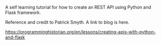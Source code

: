 A self learning tutorial for how to create an REST API using Python and Flask framework.

Reference and credit to Patrick Smyth. A link to blog is here.

https://programminghistorian.org/en/lessons/creating-apis-with-python-and-flask



